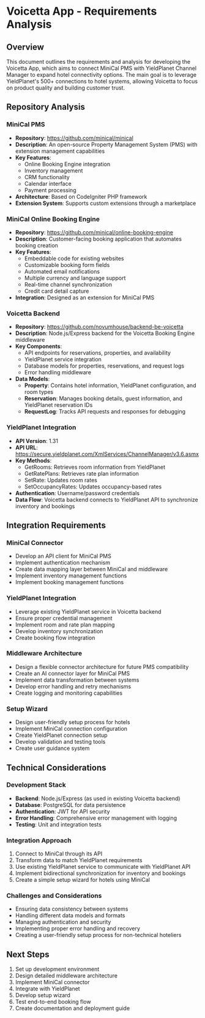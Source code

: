 # Voicetta App - Requirements Analysis

## Overview
This document outlines the requirements and analysis for developing the Voicetta App, which aims to connect MiniCal PMS with YieldPlanet Channel Manager to expand hotel connectivity options. The main goal is to leverage YieldPlanet's 500+ connections to hotel systems, allowing Voicetta to focus on product quality and building customer trust.

## Repository Analysis

### MiniCal PMS
- **Repository**: https://github.com/minical/minical
- **Description**: An open-source Property Management System (PMS) with extension management capabilities
- **Key Features**:
  - Online Booking Engine integration
  - Inventory management
  - CRM functionality
  - Calendar interface
  - Payment processing
- **Architecture**: Based on CodeIgniter PHP framework
- **Extension System**: Supports custom extensions through a marketplace

### MiniCal Online Booking Engine
- **Repository**: https://github.com/minical/online-booking-engine
- **Description**: Customer-facing booking application that automates booking creation
- **Key Features**:
  - Embeddable code for existing websites
  - Customizable booking form fields
  - Automated email notifications
  - Multiple currency and language support
  - Real-time channel synchronization
  - Credit card detail capture
- **Integration**: Designed as an extension for MiniCal PMS

### Voicetta Backend
- **Repository**: https://github.com/novumhouse/backend-be-voicetta
- **Description**: Node.js/Express backend for the Voicetta Booking Engine middleware
- **Key Components**:
  - API endpoints for reservations, properties, and availability
  - YieldPlanet service integration
  - Database models for properties, reservations, and request logs
  - Error handling middleware
- **Data Models**:
  - **Property**: Contains hotel information, YieldPlanet configuration, and room types
  - **Reservation**: Manages booking details, guest information, and YieldPlanet reservation IDs
  - **RequestLog**: Tracks API requests and responses for debugging

### YieldPlanet Integration
- **API Version**: 1.31
- **API URL**: https://secure.yieldplanet.com/XmlServices/ChannelManager/v3.6.asmx
- **Key Methods**:
  - GetRooms: Retrieves room information from YieldPlanet
  - GetRatePlans: Retrieves rate plan information
  - SetRate: Updates room rates
  - SetOccupancyRates: Updates occupancy-based rates
- **Authentication**: Username/password credentials
- **Data Flow**: Voicetta backend connects to YieldPlanet API to synchronize inventory and bookings

## Integration Requirements

### MiniCal Connector
- Develop an API client for MiniCal PMS
- Implement authentication mechanism
- Create data mapping layer between MiniCal and middleware
- Implement inventory management functions
- Implement booking management functions

### YieldPlanet Integration
- Leverage existing YieldPlanet service in Voicetta backend
- Ensure proper credential management
- Implement room and rate plan mapping
- Develop inventory synchronization
- Create booking flow integration

### Middleware Architecture
- Design a flexible connector architecture for future PMS compatibility
- Create an AI connector layer for MiniCal PMS
- Implement data transformation between systems
- Develop error handling and retry mechanisms
- Create logging and monitoring capabilities

### Setup Wizard
- Design user-friendly setup process for hotels
- Implement MiniCal connection configuration
- Create YieldPlanet connection setup
- Develop validation and testing tools
- Create user guidance system

## Technical Considerations

### Development Stack
- **Backend**: Node.js/Express (as used in existing Voicetta backend)
- **Database**: PostgreSQL for data persistence
- **Authentication**: JWT for API security
- **Error Handling**: Comprehensive error management with logging
- **Testing**: Unit and integration tests

### Integration Approach
1. Connect to MiniCal through its API
2. Transform data to match YieldPlanet requirements
3. Use existing YieldPlanet service to communicate with YieldPlanet API
4. Implement bidirectional synchronization for inventory and bookings
5. Create a simple setup wizard for hotels using MiniCal

### Challenges and Considerations
- Ensuring data consistency between systems
- Handling different data models and formats
- Managing authentication and security
- Implementing proper error handling and recovery
- Creating a user-friendly setup process for non-technical hoteliers

## Next Steps
1. Set up development environment
2. Design detailed middleware architecture
3. Implement MiniCal connector
4. Integrate with YieldPlanet
5. Develop setup wizard
6. Test end-to-end booking flow
7. Create documentation and deployment guide
